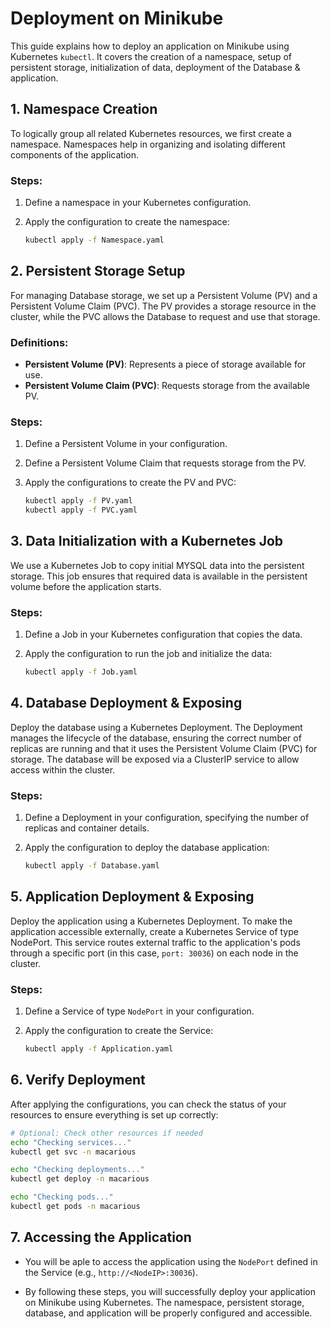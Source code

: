 # Deployment on Minikube
This guide explains how to deploy an application on Minikube using Kubernetes `kubectl`. It covers the creation of a namespace, setup of persistent storage, initialization of data, deployment of the Database & application.



## 1. Namespace Creation

To logically group all related Kubernetes resources, we first create a namespace. Namespaces help in organizing and isolating different components of the application.

### Steps:
1. Define a namespace in your Kubernetes configuration.
2. Apply the configuration to create the namespace:

    ```bash
    kubectl apply -f Namespace.yaml
    ```

## 2. Persistent Storage Setup

For managing Database storage, we set up a Persistent Volume (PV) and a Persistent Volume Claim (PVC). The PV provides a storage resource in the cluster, while the PVC allows the Database to request and use that storage.

### Definitions:
- **Persistent Volume (PV)**: Represents a piece of storage available for use.
- **Persistent Volume Claim (PVC)**: Requests storage from the available PV.

### Steps:
1. Define a Persistent Volume in your configuration.
2. Define a Persistent Volume Claim that requests storage from the PV.
3. Apply the configurations to create the PV and PVC:

    ```bash
    kubectl apply -f PV.yaml
    kubectl apply -f PVC.yaml
    ```

## 3. Data Initialization with a Kubernetes Job

We use a Kubernetes Job to copy initial MYSQL data into the persistent storage. This job ensures that required data is available in the persistent volume before the application starts.

### Steps:
1. Define a Job in your Kubernetes configuration that copies the data.
2. Apply the configuration to run the job and initialize the data:

    ```bash
    kubectl apply -f Job.yaml
    ```

## 4. Database Deployment & Exposing

Deploy the database using a Kubernetes Deployment. The Deployment manages the lifecycle of the database, ensuring the correct number of replicas are running and that it uses the Persistent Volume Claim (PVC) for storage. The database will be exposed via a ClusterIP service to allow access within the cluster.

### Steps:
1. Define a Deployment in your configuration, specifying the number of replicas and container details.
2. Apply the configuration to deploy the database application:

    ```bash
    kubectl apply -f Database.yaml
    ```

## 5. Application Deployment & Exposing

Deploy the application using a Kubernetes Deployment. To make the application accessible externally, create a Kubernetes Service of type NodePort. This service routes external traffic to the application's pods through a specific port (in this case, `port: 30036`) on each node in the cluster.

### Steps:
1. Define a Service of type `NodePort` in your configuration.
2. Apply the configuration to create the Service:

    ```bash
    kubectl apply -f Application.yaml
    ```

## 6. Verify Deployment

After applying the configurations, you can check the status of your resources to ensure everything is set up correctly:

```bash
# Optional: Check other resources if needed
echo "Checking services..."
kubectl get svc -n macarious

echo "Checking deployments..."
kubectl get deploy -n macarious

echo "Checking pods..."
kubectl get pods -n macarious
```

## 7. Accessing the Application
- You will be aple to access the application using the `NodePort` defined in the Service (e.g., `http://<NodeIP>:30036`).

- By following these steps, you will successfully deploy your application on Minikube using Kubernetes. The namespace, persistent storage, database, and application will be properly configured and accessible.
